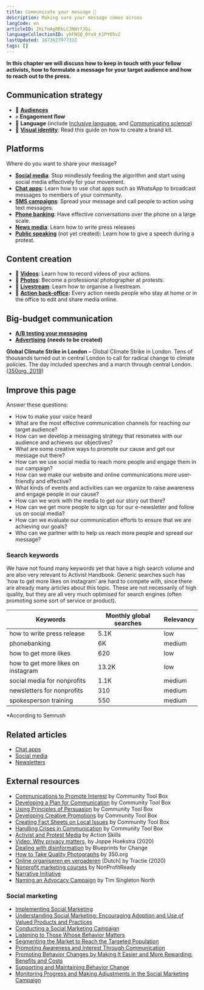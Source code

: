 ```yaml
---
title: Communicate your message 💬
description: Making sure your message comes across
langCode: en
articleID: 2hLfmAgRRkLCJNNtfJGi
languageCollectionID: ykFNSQ_0Yu9_K1PYO5v2
lastUpdated: 1673627977312
tags: []
---
```


**In this chapter we will discuss how to keep in touch with your fellow activists, how to formulate a message for your target audience and how to reach out to the press.**

## Communication strategy

-   📣 [**Audiences**](audiences)
-   ✊ **Engagement flow**
-   💬 **Language** (include [Inclusive language](inclusive-language), and [Communicating science](science))
-   **🎨** [**Visual identity**](visual-identity): Read this guide on how to create a brand kit.

## Platforms

Where do you want to share your message?

-   [**Social media**](/tools/social-media): Stop mindlessly feeding the algorithm and start using social media effectively for your movement.
-   [**Chat apps**](chat-apps): Learn how to use chat apps such as WhatsApp to broadcast messages to members of your community.
-   [**SMS campaigns**](sms-campaigns): Spread your message and call people to action using text messages.
-   [**Phone banking**](phone-banking): Have effective conversations over the phone on a large scale.
-   [**News media**](news-media): Learn how to write press releases
-   [**Public speaking**](public-speaking) (not yet created): Learn how to give a speech during a protest.

## Content creation

-   **🎥** [**Videos**](videos): Learn how to record videos of your actions.
-   **📸** [**Photos**](photos): Become a professional photographer at protests.
-   **🔴** [**Livestream**](livestream): Learn how to organise a livestream.
-   **🏡** [**Action back-office**](action-back-office)**:** Every action needs people who stay at home or in the office to edit and share media online.

## Big-budget communication

-   [**A/B testing your messaging**](a-b-testing)
-   [**Advertising**](advertising) **(needs to be created)**

<div><figcaption><strong>Global Climate Strike in London – </strong>Global Climate Strike in London. Tens of thousands turned out in central London to call for radical change to climate policies. The day included speeches and a march through central London. (<a href="https://www.flickr.com/photos/350org/48794671711/">350org, 2019</a>)</figcaption></div>

## Improve this page

Answer these questions:

-   How to make your voice heard
-   What are the most effective communication channels for reaching our target audience?
-   How can we develop a messaging strategy that resonates with our audience and achieves our objectives?
-   What are some creative ways to promote our cause and get our message out there?
-   How can we use social media to reach more people and engage them in our campaign?
-   How can we make our website and online communications more user-friendly and effective?
-   What kinds of events and activities can we organize to raise awareness and engage people in our cause?
-   How can we work with the media to get our story out there?
-   How can we get more people to sign up for our e-newsletter and follow us on social media?
-   How can we evaluate our communication efforts to ensure that we are achieving our goals?
-   Who can we partner with to help us reach more people and spread our message?

### Search keywords

We have not found many keywords yet that have a high search volume and are also very relevant to Activist Handbook. Generic searches such has ‘how to get more likes on instagram’ are hard to compete with, since there are already many articles about this topic. These are not necessarily of high quality, but they are all very much optimised for search engines (often promoting some sort of service or product).

<div><table><thead><tr><th>Keywords</th><th>Monthly global searches</th><th>Relevancy</th></tr></thead><tbody><tr><td>how to write press release</td><td>5.1K</td><td>low</td></tr><tr><td>phonebanking</td><td>6K</td><td>medium</td></tr><tr><td>how to get more likes</td><td>620</td><td>low</td></tr><tr><td>how to get more likes on instagram</td><td>13.2K</td><td>low</td></tr><tr><td>social media for nonprofits</td><td>1.1K</td><td>medium</td></tr><tr><td>newsletters for nonprofits</td><td>310</td><td>medium</td></tr><tr><td>spokesperson training</td><td>550</td><td>medium</td></tr></tbody></table></div>

\*According to Semrush

## Related articles

-   [Chat apps](/tools/chat-apps)
-   [Social media](/tools/social-media)
-   [Newsletters](/tools/newsletters)

## External resources

-   [Communications to Promote Interest](https://ctb.ku.edu/en/table-of-contents/participation/promoting-interest) by Community Tool Box
-   [Developing a Plan for Communication](https://ctb.ku.edu/en/community-tool-box-toc/promoting-interest-and-participation-initiatives/chapter-6-promoting-intere-0) by Community Tool Box
-   [Using Principles of Persuasion](https://ctb.ku.edu/en/community-tool-box-toc/promoting-interest-and-participation-initiatives/chapter-6-promoting-intere-5) by Community Tool Box
-   [Developing Creative Promotions](https://ctb.ku.edu/en/community-tool-box-toc/promoting-interest-and-participation-initiatives/chapter-6-promoting-inter-48) by Community Tool Box
-   [Creating Fact Sheets on Local Issues](https://ctb.ku.edu/en/community-tool-box-toc/promoting-interest-and-participation-initiatives/chapter-6-promoting-inter-57) by Community Tool Box
-   [Handling Crises in Communication](https://ctb.ku.edu/en/community-tool-box-toc/promoting-interest-and-participation-initiatives/chapter-6-promoting-inter-75) by Community Tool Box
-   [Activist and Protest Media](https://actionskills.co/resources/activist-media/) by Action Skills
-   [Video: Why privacy matters](https://www.facebook.com/activisthandbook/videos/212978856564312/), by Joppe Hoekstra (2020)
-   [Dealing with disinformation](https://blueprintsfc.org/guide/dealing-with-disinformation/) by Blueprints for Change
-   [How to Take Quality Photographs](https://trainings.350.org/resource/how-to-take-quality-photographs/) by 350.org
-   [Online organiseren en vergaderen](https://tractie.be/nl/online-organiseren-en-vergaderen) \[Dutch\] by Tractie (2020)
-   [Nonprofit marketing courses](https://www.nonprofitready.org/nonprofit-marketing-essentials) by NonProfitReady
-   [Narrative Initiative](https://narrativeinitiative.org/resources/)
-   [Naming an Advocacy Campaign](https://commonslibrary.org/naming-an-advocacy-campaign/) by Tim Singleton North

### Social marketing

-   [Implementing Social Marketing](https://ctb.ku.edu/en/implement-social-marketing-effort)
-   [Understanding Social Marketing: Encouraging Adoption and Use of Valued Products and Practices](https://ctb.ku.edu/en/community-tool-box-toc/social-marketing-and-institutionalization-initiative/chapter-45-social-0)
-   [Conducting a Social Marketing Campaign](https://ctb.ku.edu/en/community-tool-box-toc/social-marketing-and-institutionalization-initiative/chapter-45-social-5)
-   [Listening to Those Whose Behavior Matters](https://ctb.ku.edu/en/community-tool-box-toc/social-marketing-and-institutionalization-initiative/chapter-45-social-9)
-   [Segmenting the Market to Reach the Targeted Population](https://ctb.ku.edu/en/community-tool-box-toc/social-marketing-and-institutionalization-initiative/chapter-45-social-13)
-   [Promoting Awareness and Interest Through Communication](https://ctb.ku.edu/en/community-tool-box-toc/social-marketing-and-institutionalization-initiative/chapter-45-social-18)
-   [Promoting Behavior Changes by Making It Easier and More Rewarding: Benefits and Costs](https://ctb.ku.edu/en/community-tool-box-toc/social-marketing-and-institutionalization-initiative/chapter-45-social-23)
-   [Supporting and Maintaining Behavior Change](https://ctb.ku.edu/en/community-tool-box-toc/social-marketing-and-institutionalization-initiative/chapter-45-social-27)
-   [Monitoring Progress and Making Adjustments in the Social Marketing Campaign](https://ctb.ku.edu/en/community-tool-box-toc/social-marketing-and-institutionalization-initiative/chapter-45-social-31)